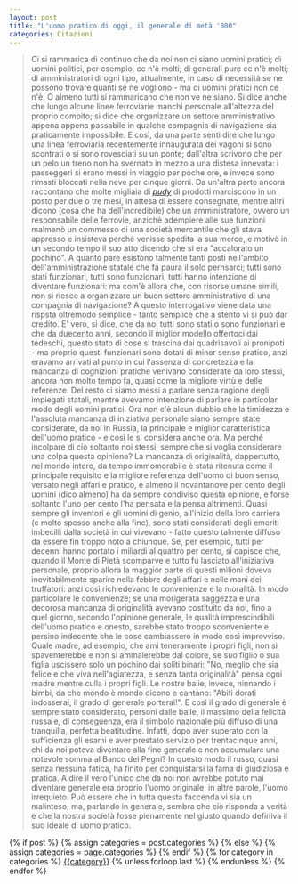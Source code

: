 ```yaml
---
layout: post 
title: "L'uomo pratico di oggi, il generale di metà '800"
categories: Citazioni
--- 
```


> Ci si rammarica di continuo che da noi non ci siano uomini pratici; di uomini politici, per esempio, ce n'è molti; di generali pure ce n'è molti; di amministratori di ogni tipo, attualmente, in caso di necessità se ne possono trovare quanti se ne vogliono - ma di uomini pratici non ce n'è. O almeno tutti si rammaricano che non ve ne siano. Si dice anche che lungo alcune linee ferroviarie manchi personale all'altezza del proprio compito; si dice che organizzare un settore amministrativo appena appena passabile in qualche compagnia di navigazione sia praticamente impossibile. E così, da una parte senti dire che lungo una linea ferroviaria recentemente innaugurata dei vagoni si sono scontrati o si sono rovesciati su un ponte; dall'altra scrivono che per un pelo un treno non ha svernato in mezzo a una distesa innevata: i passeggeri si erano messi in viaggio per poche ore, e invece sono rimasti bloccati nella neve per cinque giorni. Da un'altra parte ancora raccontano che molte migliaia di [*pudy*](https://en.wikipedia.org/wiki/Pood) di prodotti marciscono in un posto per due o tre mesi, in attesa di essere consegnate, mentre altri dicono (cosa che ha dell'incredibile) che un amministratore, ovvero un responsabile delle ferrovie, anzichè adempiere alle sue funzioni malmenò un commesso di una società mercantile che gli stava appresso e insisteva perché venisse spedita la sua merce, e motivò in un secondo tempo il suo atto dicendo che si era "accalorato un pochino". A quanto pare esistono talmente tanti posti nell'ambito dell'amministrazione statale che fa paura il solo pernsarci; tutti sono stati funzionari, tutti sono funzionari, tutti hanno intenzione di diventare funzionari: ma com'è allora che, con risorse umane simili, non si riesce a organizzare un buon settore amministrativo di una compagnia di navigazione?
A questo interrogativo viene data una rispsta oltremodo semplice - tanto semplice che a stento vi si può dar credito. E' vero, si dice, che da noi tutti sono stati o sono funzionari e che da duecento anni, secondo il miglior modello offertoci dai tedeschi, questo stato di cose si trascina dai quadrisavoli ai pronipoti - ma proprio questi funzionari sono dotati di minor senso pratico, anzi eravamo arrivati al punto in cui l'assenza di concretezza e la mancanza di cognizioni pratiche venivano considerate da loro stessi, ancora non molto tempo fa, quasi come la migliore virtù e delle referenze. Del resto ci siamo messi a parlare senza ragione degli impiegati statali, mentre avevamo intenzione di parlare in particolar modo degli uomini pratici. Ora non c'è alcun dubbio che la timidezza e l'assoluta mancanza di iniziativa personale siano sempre state considerate, da noi in Russia, la principale e miglior caratteristica dell'uomo pratico - e così le si considera anche ora. Ma perché incolpare di ciò soltanto noi stessi, sempre che si voglia considerare una colpa questa opinione? La mancanza di originalità, dappertutto, nel mondo intero, da tempo immomorabile è stata ritenuta come il principale requisito e la migliore referenza dell'uomo di buon senso, versato negli affari e pratico, e almeno il novantanove per cento degli uomini (dico almeno) ha da sempre condiviso questa opinione, e forse soltanto l'uno per cento l'ha pensata e la pensa altrimenti.
Quasi sempre gli inventori e gli uomini di genio, all'inizio della loro carriera (e molto spesso anche alla fine), sono stati considerati degli emeriti imbecilli dalla società in cui vivevano - fatto questo talmente diffuso da essere fin troppo noto a chiunque. Se, per esempio, tutti per decenni hanno portato i miliardi al quattro per cento, si capisce che, quando il Monte di Pietà scomparve e tutto fu lasciato all'iniziativa personale, proprio allora la maggior parte di questi milioni doveva inevitabilmente sparire nella febbre degli affari e nelle mani dei truffatori: anzi così richiedevano le convenienze e la moralità. In modo particolare le convenienze; se una morigerata saggezza e una decorosa mancanza di originalità avevano costituito da noi, fino a quel giorno, secondo l'opinione generale, le qualità imprescindibili dell'uomo pratico e onesto, sarebbe stato troppo sconveniente e persino indecente che le cose cambiassero in modo così improvviso. Quale madre, ad esempio, che ami teneramente i propri figli, non si spaventerebbe e non si ammalerebbe dal dolore, se suo figlio o sua figlia uscissero solo un pochino dai soliti binari: "No, meglio che sia felice e che viva nell'agiatezza, e senza tanta originalità" pensa ogni madre mentre culla i propri figli. Le nostre balie, invece, ninnando i bimbi, da che mondo è mondo dicono e cantano: "Abiti dorati indosserai, il grado di generale porterai!". E così il grado di generale è sempre stato considerato, personi dalle balie, il massimo della felicità russa e, di conseguenza, era il simbolo nazionale più diffuso di una tranquilla, perfetta beatitudine. Infatti, dopo aver superato con la sufficienza gli esami e aver prestato servizio per trentacinque anni, chi da noi poteva diventare alla fine generale e non accumulare una notevole somma al Banco dei Pegni? In questo modo il russo, quasi senza nessuna fatica, ha finito per conquistarsi la fama di giudiziosa e pratica. A dire il vero l'unico che da noi non avrebbe potuto mai diventare generale era proprio l'uomo originale, in altre parole, l'uomo irrequieto. Può essere che in tutta questa faccenda vi sia un malinteso; ma, parlando in generale, sembra che ciò risponda a verità e che la nostra società fosse pienamente nel giusto quando definiva il suo ideale di uomo pratico.






<div class="post-categories">
  {% if post %}
    {% assign categories = post.categories %}
  {% else %}
    {% assign categories = page.categories %}
  {% endif %}
  {% for category in categories %}
  <a href="{{site.baseurl}}/categories/#{{category|slugize}}">{{category}}</a>
  {% unless forloop.last %}&nbsp;{% endunless %}
  {% endfor %}
</div>

